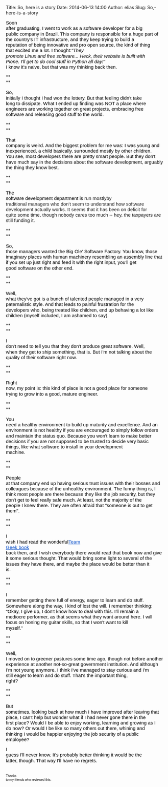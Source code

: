 Title: So, here is a story
Date: 2014-06-13 14:00
Author: elias
Slug: So,-here-is-a-story

<div dir="ltr"
style="line-height: 1.15; margin-bottom: 0pt; margin-top: 0pt;">

<span
style="background-color: transparent; color: black; font-family: Arial; font-size: 15px; font-style: normal; font-variant: normal; font-weight: normal; text-decoration: none; vertical-align: baseline; white-space: pre-wrap;">Soon
after graduating, I went to work as a software developer for a big
public company in Brazil. This company is responsible for a huge part of
the country's IT infrastructure, and they keep trying to build a
reputation of being innovative and pro open source, the kind of thing
that excited me a lot. I thought:</span><span
style="background-color: transparent; color: black; font-family: Arial; font-size: 15px; font-variant: normal; font-weight: normal; text-decoration: none; vertical-align: baseline; white-space: pre-wrap;">*"They
promote Linux and free software... Heck, their website is built with
Plone. I'll get to do cool stuff in Python all day!"*</span><span
style="background-color: transparent; color: black; font-family: Arial; font-size: 15px; font-style: normal; font-variant: normal; font-weight: normal; text-decoration: none; vertical-align: baseline; white-space: pre-wrap;">
I know it's naive, but that was my thinking back then.</span>

</div>

**  
**

<div dir="ltr"
style="line-height: 1.15; margin-bottom: 0pt; margin-top: 0pt;">

<span
style="background-color: transparent; color: black; font-family: Arial; font-size: 15px; font-style: normal; font-variant: normal; font-weight: normal; text-decoration: none; vertical-align: baseline; white-space: pre-wrap;">So,
initially I thought I had won the lottery. But that feeling didn't take
long to dissipate. What I ended up finding was NOT a place where
engineers are working together on great projects, embracing free
software and releasing good stuff to the world.</span>

</div>

**  
**

<div dir="ltr"
style="line-height: 1.15; margin-bottom: 0pt; margin-top: 0pt;">

<span
style="background-color: transparent; color: black; font-family: Arial; font-size: 15px; font-style: normal; font-variant: normal; font-weight: normal; text-decoration: none; vertical-align: baseline; white-space: pre-wrap;">That
company is weird. And the biggest problem for me was: I was young and
inexperienced, a child basically, surrounded mostly by other children.
You see, most developers there are pretty smart people. But they don't
have much say in the decisions about the software development, arguably
the thing they know best.</span>

</div>

**  
**

<div dir="ltr"
style="line-height: 1.15; margin-bottom: 0pt; margin-top: 0pt;">

<span
style="background-color: transparent; color: black; font-family: Arial; font-size: 15px; font-style: normal; font-variant: normal; font-weight: normal; text-decoration: none; vertical-align: baseline; white-space: pre-wrap;">The
software development department is </span><span
style="font-family: Arial; font-size: 15px; line-height: 1.15; white-space: pre-wrap;">run </span><span
style="font-family: Arial; font-size: 15px; line-height: 17.25px; white-space: pre-wrap;">mostly</span><span
style="font-family: Arial; font-size: 15px; line-height: 1.15; white-space: pre-wrap;">by
traditional managers who don't seem to understand how software
development actually works. It seems that it has been on deficit for
quite some time, though nobody cares too much -- hey, the taxpayers are
still funding it.</span>

</div>

**  
**

<div dir="ltr"
style="line-height: 1.15; margin-bottom: 0pt; margin-top: 0pt;">

<span
style="background-color: transparent; color: black; font-family: Arial; font-size: 15px; font-style: normal; font-variant: normal; font-weight: normal; text-decoration: none; vertical-align: baseline; white-space: pre-wrap;">So,
those managers wanted the Big Ole' Software Factory. You know, those
imaginary places with human machinery resembling an assembly line that
if you set up just right and feed it with the right input, you'll get
good software on the other end.</span>

</div>

**  
**

<div dir="ltr"
style="line-height: 1.15; margin-bottom: 0pt; margin-top: 0pt;">

<span
style="background-color: transparent; color: black; font-family: Arial; font-size: 15px; font-style: normal; font-variant: normal; font-weight: normal; text-decoration: none; vertical-align: baseline; white-space: pre-wrap;">Well,
what they've got is a bunch of talented people managed in a very
paternalistic style. And that leads to painful frustration for the
developers who, being treated like children, end up behaving a lot like
children (myself included, I am ashamed to say).</span>

</div>

**  
**

<div dir="ltr"
style="line-height: 1.15; margin-bottom: 0pt; margin-top: 0pt;">

<span
style="background-color: transparent; color: black; font-family: Arial; font-size: 15px; font-style: normal; font-variant: normal; font-weight: normal; text-decoration: none; vertical-align: baseline; white-space: pre-wrap;">I
don't need to tell you that they don't produce great software. Well,
when they get to ship something, that is. But I'm not talking about the
quality of their software right now.</span>

</div>

**  
**

<div dir="ltr"
style="line-height: 1.15; margin-bottom: 0pt; margin-top: 0pt;">

<span
style="background-color: transparent; color: black; font-family: Arial; font-size: 15px; font-style: normal; font-variant: normal; font-weight: normal; text-decoration: none; vertical-align: baseline; white-space: pre-wrap;">Right
now, my point is: this kind of place is not a good place for someone
trying to grow into a good, mature engineer.</span>

</div>

**  
**

<div dir="ltr"
style="line-height: 1.15; margin-bottom: 0pt; margin-top: 0pt;">

<span
style="background-color: transparent; color: black; font-family: Arial; font-size: 15px; font-style: normal; font-variant: normal; font-weight: normal; text-decoration: none; vertical-align: baseline; white-space: pre-wrap;">You
need a healthy environment to build up maturity and excellence. And an
environment is not healthy if you are encouraged to simply follow orders
and maintain the status quo. Because you won't learn to make better
decisions if you are not supposed to be trusted to decide very basic
things, like what software to install in your development
machine.</span>

</div>

**  
**

<div dir="ltr"
style="line-height: 1.15; margin-bottom: 0pt; margin-top: 0pt;">

<span
style="background-color: transparent; color: black; font-family: Arial; font-size: 15px; font-style: normal; font-variant: normal; font-weight: normal; text-decoration: none; vertical-align: baseline; white-space: pre-wrap;">People
at that company end up having serious trust issues with their bosses and
colleagues because of the unhealthy environment. The funny thing is, I
think most people are there because they like the job security, but they
don't get to feel really safe much. At least, not the majority of the
people I knew there. They are often afraid that "someone is out to get
them".</span>

</div>

**  
**

<div dir="ltr"
style="line-height: 1.15; margin-bottom: 0pt; margin-top: 0pt;">

<span
style="background-color: transparent; color: black; font-family: Arial; font-size: 15px; font-style: normal; font-variant: normal; font-weight: normal; text-decoration: none; vertical-align: baseline; white-space: pre-wrap;">I
wish I had read the wonderful</span>[<span
style="background-color: transparent; color: #1155cc; font-family: Arial; font-size: 15px; font-style: normal; font-variant: normal; font-weight: normal; text-decoration: underline; vertical-align: baseline; white-space: pre-wrap;">Team
Geek book</span>](http://shop.oreilly.com/product/0636920018025.do)<span
style="background-color: transparent; color: black; font-family: Arial; font-size: 15px; font-style: normal; font-variant: normal; font-weight: normal; text-decoration: none; vertical-align: baseline; white-space: pre-wrap;">
back then, and I wish everybody there would read that book now and give
it some serious thought. That would bring some light to several of the
issues they have there, and maybe the place would be better than it
is.</span>

</div>

**  
**

<div dir="ltr"
style="line-height: 1.15; margin-bottom: 0pt; margin-top: 0pt;">

<span
style="background-color: transparent; color: black; font-family: Arial; font-size: 15px; font-style: normal; font-variant: normal; font-weight: normal; text-decoration: none; vertical-align: baseline; white-space: pre-wrap;">I
remember getting there full of energy, eager to learn and do stuff.
Somewhere along the way, I kind of lost the will. I remember thinking:
"Okay, I give up, I don't know how to deal with this. I'll remain a
mediocre performer, as that seems what they want around here. I will
focus on honing my guitar skills, so that I won't want to kill
myself."</span>

</div>

**  
**

<div dir="ltr"
style="line-height: 1.15; margin-bottom: 0pt; margin-top: 0pt;">

<span
style="background-color: transparent; color: black; font-family: Arial; font-size: 15px; font-style: normal; font-variant: normal; font-weight: normal; text-decoration: none; vertical-align: baseline; white-space: pre-wrap;">Well,
I moved on to greener pastures some time ago, though not before another
experience at another not-so-great government institution. And although
I'm not young anymore, I think I've managed to stay curious and I'm
still eager to learn and do stuff. That's the important thing,
right?</span>

</div>

**  
**

<div dir="ltr"
style="line-height: 1.15; margin-bottom: 0pt; margin-top: 0pt;">

<span
style="background-color: transparent; color: black; font-family: Arial; font-size: 15px; font-style: normal; font-variant: normal; font-weight: normal; text-decoration: none; vertical-align: baseline; white-space: pre-wrap;">But
sometimes, looking back at how much I have improved after leaving that
place, I can't help but wonder what if I had never gone there in the
first place? Would I be able to enjoy working, learning and growing as I
do now? Or would I be like so many others out there, whining and
thinking I would be happier enjoying the job security of a public
employee?</span>

</div>

<div dir="ltr"
style="line-height: 1.15; margin-bottom: 0pt; margin-top: 0pt;">

<span
style="background-color: transparent; color: black; font-family: Arial; font-size: 15px; font-style: normal; font-variant: normal; font-weight: normal; text-decoration: none; vertical-align: baseline; white-space: pre-wrap;">I
guess I'll never know. It's probably better thinking it would be the
latter, though. That way I'll have no regrets.</span>  
<span
style="background-color: transparent; color: black; font-family: Arial; font-size: 15px; font-style: normal; font-variant: normal; font-weight: normal; text-decoration: none; vertical-align: baseline; white-space: pre-wrap;">  
</span><span
style="background-color: transparent; color: black; font-family: Arial; font-size: x-small; font-style: normal; font-variant: normal; font-weight: normal; text-decoration: none; vertical-align: baseline; white-space: pre-wrap;">Thanks
to my friends who reviewed this.</span>

</div>
